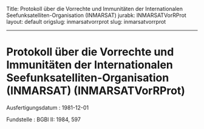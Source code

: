Title: Protokoll über die Vorrechte und Immunitäten der Internationalen Seefunksatelliten-Organisation
  (INMARSAT)
jurabk: INMARSATVorRProt
layout: default
origslug: inmarsatvorrprot
slug: inmarsatvorrprot

---

# Protokoll über die Vorrechte und Immunitäten der Internationalen Seefunksatelliten-Organisation (INMARSAT) (INMARSATVorRProt)

Ausfertigungsdatum
:   1981-12-01

Fundstelle
:   BGBl II: 1984, 597

